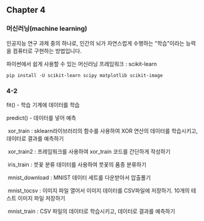 ## Chapter 4

### 머신러닝(machine learning)

인공지능 연구 과제 중의 하나로, 인간의 뇌가 자연스럽게 수행하는 "학습"이라는 능력을 컴퓨터로 구현하는 방법입니다.



파이썬에서 쉽게 사용할 수 있는 머신러닝 프레임워크 : scikit-learn

```
pip install -U scikit-learn scipy matplotlib scikit-image
```



### 4-2

fit() - 학습 기계에 데이터를 학습

predict() - 데이터를 넣어 예측

​	xor_train : sklearn라이브러리의 함수를 사용하여 XOR 연산의 데이터를 학습시키고, 데이터로 결과를 예측하기

​	xor_train2 : 프레임워크를 사용하여 xor_train 코드를 간단하게 작성하기

​	iris_train : 붓꽃 분류 데이터를 사용하여 붓꽃의 품종 분류하기

​	mnist_download : MNIST 데이터 세트를 다운받아서 압출풀기

​	mnist_tocsv : 이미지 파일 열어서 이미지 데이터를 CSV파일에 저장하기. 10개의 테스트 이미지 파일 저장하기

​	mnist_train : CSV 파일의 데이터로 학습시키고,  데이터로 결과를 예측하기





